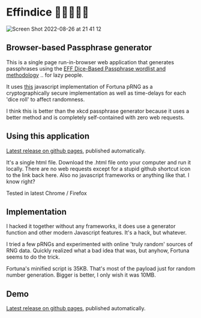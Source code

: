 # Effindice 🎲🎲🎲🎲🎲

![Screen Shot 2022-08-26 at 21 41 12](https://user-images.githubusercontent.com/812139/186987746-581c6af4-cc26-4491-b186-4eafa0048e5c.png)


## Browser-based Passphrase generator 

This is a single page run-in-browser web application that generates passphrases using the [EFF Dice-Based Passphrase wordlist and methodology](https://www.eff.org/dice) .. for lazy people.

It uses [this](https://github.com/sethblack/javascript-fortuna) javascript implementation of Fortuna pRNG as a cryptographically secure implementation as well as time-delays for each 'dice roll' to affect randomness.

I think this is better than the xkcd passphrase generator because it uses a better method and is completely self-contained with zero web requests.

## Using this application

[Latest release on github pages](https://replete.github.io/effindice/), published automatically.

It's a single html file. Download the .html file onto your computer and run it locally. There are no web requests except for a stupid github shortcut icon to the link back here. Also no javascript frameworks or anything like that. I know right? 

Tested in latest Chrome / Firefox

## Implementation

I hacked it together without any frameworks, it does use a generator function and other modern Javascript features. It's a hack, but whatever.

I tried a few pRNGs and experimented with online 'truly random' sources of RNG data. Quickly realized what a bad idea that was, but anyhow, Fortuna seems to do the trick.

Fortuna's minified script is 35KB. That's most of the payload just for random number generation. Bigger is better, I only wish it was 10MB.

## Demo
[Latest release on github pages](https://replete.github.io/effindice/), published automatically.
